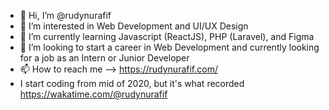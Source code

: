 - 👋 Hi, I’m @rudynurafif
- 👀 I’m interested in Web Development and UI/UX Design
- 🌱 I’m currently learning Javascript (ReactJS), PHP (Laravel), and Figma
- 💞️ I’m looking to start a career in Web Development and currently looking for a job as an Intern or Junior Developer
- 📫 How to reach me --> https://rudynurafif.com/
- I start coding from mid of 2020, but it's what recorded https://wakatime.com/@rudynurafif
